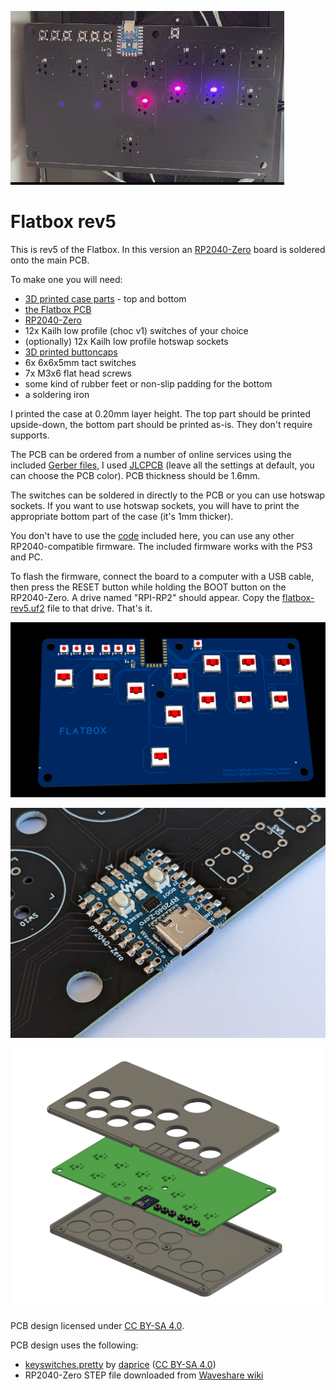 ![Flatbox rev5 RGB PCB](images/pcb2.png)

# Flatbox rev5

This is rev5 of the Flatbox. In this version an [RP2040-Zero](https://www.waveshare.com/rp2040-zero.htm) board is soldered onto the main PCB.

To make one you will need:

* [3D printed case parts](3d-printed-case) - top and bottom
* [the Flatbox PCB](pcb)
* [RP2040-Zero](https://www.waveshare.com/rp2040-zero.htm)
* 12x Kailh low profile (choc v1) switches of your choice
* (optionally) 12x Kailh low profile hotswap sockets
* [3D printed buttoncaps](../3d-printed-buttoncaps)
* 6x 6x6x5mm tact switches
* 7x M3x6 flat head screws
* some kind of rubber feet or non-slip padding for the bottom
* a soldering iron

I printed the case at 0.20mm layer height. The top part should be printed upside-down, the bottom part should be printed as-is. They don't require supports.

The PCB can be ordered from a number of online services using the included [Gerber files](pcb), I used [JLCPCB](https://jlcpcb.com/) (leave all the settings at default, you can choose the PCB color). PCB thickness should be 1.6mm.

The switches can be soldered in directly to the PCB or you can use hotswap sockets. If you want to use hotswap sockets, you will have to print the appropriate bottom part of the case (it's 1mm thicker).

You don't have to use the [code](../firmware-rp2040) included here, you can use any other RP2040-compatible firmware. The included firmware works with the PS3 and PC.

To flash the firmware, connect the board to a computer with a USB cable, then press the RESET button while holding the BOOT button on the RP2040-Zero. A drive named "RPI-RP2" should appear. Copy the [flatbox-rev5.uf2](firmware/flatbox-rev5.uf2) file to that drive. That's it.

![Flatbox rev5 unpopulated PCB](images/pcb.png)

![RP2040-Zero soldered on top of the PCB](images/Flatbox-rev5-rp2040-zero-soldered.jpg)

![Flatbox rev5 exploded view of the 3D printed case](images/Flatbox-rev5-exploded.png)

PCB design licensed under [CC BY-SA 4.0](https://creativecommons.org/licenses/by-sa/4.0/).

PCB design uses the following:

* [keyswitches.pretty](https://github.com/daprice/keyswitches.pretty) by [daprice](https://github.com/daprice) ([CC BY-SA 4.0](https://creativecommons.org/licenses/by-sa/4.0/))
* RP2040-Zero STEP file downloaded from [Waveshare wiki](https://www.waveshare.com/wiki/RP2040-Zero)
